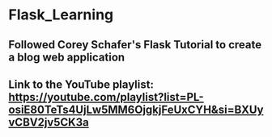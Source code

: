 # Flask_Learning
## Followed Corey Schafer's Flask Tutorial to create a blog web application
## Link to the YouTube playlist: https://youtube.com/playlist?list=PL-osiE80TeTs4UjLw5MM6OjgkjFeUxCYH&si=BXUyvCBV2jv5CK3a
